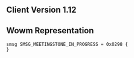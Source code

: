 ## Client Version 1.12

## Wowm Representation
```rust,ignore
smsg SMSG_MEETINGSTONE_IN_PROGRESS = 0x0298 {
}

```
